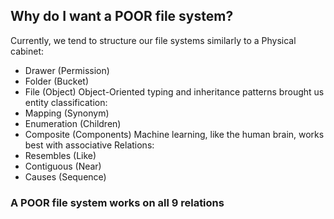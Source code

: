 ## Why do I want a POOR file system?
Currently, we tend to structure our file systems similarly to a Physical cabinet:
* Drawer (Permission)
* Folder (Bucket)
* File (Object)
Object-Oriented typing and inheritance patterns brought us entity classification:
* Mapping (Synonym)
* Enumeration (Children)
* Composite (Components)
Machine learning, like the human brain, works best with associative Relations:
* Resembles (Like)
* Contiguous (Near)
* Causes (Sequence)

### A POOR file system works on all 9 relations
